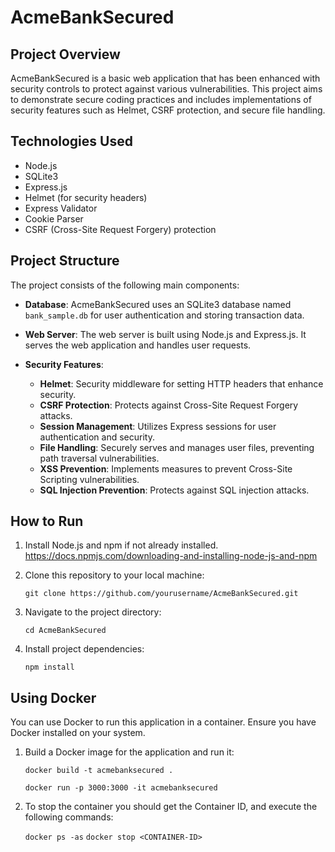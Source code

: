 # AcmeBankSecured

## Project Overview

AcmeBankSecured is a basic web application that has been enhanced with security controls to protect against various vulnerabilities. This project aims to demonstrate secure coding practices and includes implementations of security features such as Helmet, CSRF protection, and secure file handling.

## Technologies Used

- Node.js
- SQLite3
- Express.js
- Helmet (for security headers)
- Express Validator
- Cookie Parser
- CSRF (Cross-Site Request Forgery) protection

## Project Structure

The project consists of the following main components:

- **Database**: AcmeBankSecured uses an SQLite3 database named `bank_sample.db` for user authentication and storing transaction data.

- **Web Server**: The web server is built using Node.js and Express.js. It serves the web application and handles user requests.

- **Security Features**:
  - **Helmet**: Security middleware for setting HTTP headers that enhance security.
  - **CSRF Protection**: Protects against Cross-Site Request Forgery attacks.
  - **Session Management**: Utilizes Express sessions for user authentication and security.
  - **File Handling**: Securely serves and manages user files, preventing path traversal vulnerabilities.
  - **XSS Prevention**: Implements measures to prevent Cross-Site Scripting vulnerabilities.
  - **SQL Injection Prevention**: Protects against SQL injection attacks.

## How to Run

1. Install Node.js and npm if not already installed. https://docs.npmjs.com/downloading-and-installing-node-js-and-npm

3. Clone this repository to your local machine:

   ```git clone https://github.com/yourusername/AcmeBankSecured.git```

4. Navigate to the project directory:
  
    ```cd AcmeBankSecured```
  
5. Install project dependencies:

    ```npm install```
   
## Using Docker

You can use Docker to run this application in a container. Ensure you have Docker installed on your system.

1. Build a Docker image for the application and run it:

   ```docker build -t acmebanksecured .```

   ```docker run -p 3000:3000 -it acmebanksecured```
   
3. To stop the container you should get the Container ID, and execute the following commands:

   ```docker ps -as```
   ```docker stop <CONTAINER-ID>```
   
